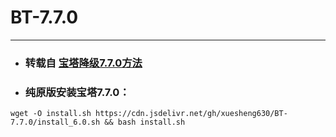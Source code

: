 # BT-7.7.0
***
+ ### 转载自 [**宝塔降级7.7.0方法**](https://blog.fqidc.cn/blog1/index.php/archives/285/)
+ ### 纯原版安装宝塔7.7.0：
```
wget -O install.sh https://cdn.jsdelivr.net/gh/xuesheng630/BT-7.7.0/install_6.0.sh && bash install.sh
```




